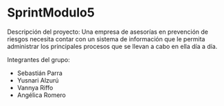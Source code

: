 # SprintModulo5

Descripción del proyecto:
Una empresa de asesorías en prevención de riesgos necesita contar con un sistema de información
que le permita administrar los principales procesos que se llevan a cabo en ella día a día.


Integrantes del grupo:
- Sebastián Parra
- Yusnari Alzurú
- Vannya Riffo
- Angélica Romero
